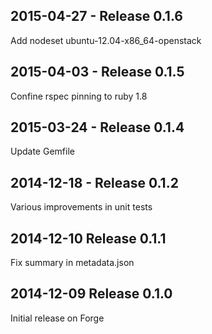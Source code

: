 ## 2015-04-27 - Release 0.1.6

Add nodeset ubuntu-12.04-x86_64-openstack

## 2015-04-03 - Release 0.1.5

Confine rspec pinning to ruby 1.8

## 2015-03-24 - Release 0.1.4

Update Gemfile

## 2014-12-18 - Release 0.1.2

Various improvements in unit tests

## 2014-12-10 Release 0.1.1

Fix summary in metadata.json

## 2014-12-09 Release 0.1.0

Initial release on Forge
